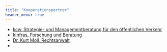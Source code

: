```yaml
---
title: "Kooperationspartner"
header_menu: true
---
```


* [kcw, Strategie- und Managementberatung für den öffentlichen Verkehr](https://www.kcw-online.de)
* [kInfras, Forschung und Beratung](https://www.infras.ch)
* [Dr. Kurt Moll, Rechtsanwalt](https://www.kurtmoll.ch)
* 
